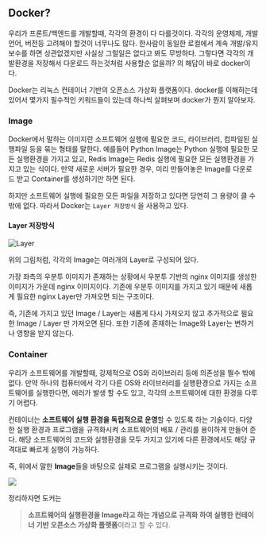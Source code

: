 ## Docker?

우리가 프론트/백엔드를 개발할때, 각각의 환경이 다 다를것이다. 각각의 운영체제, 개발언어, 버전등 고려해야 할것이 너무나도 많다. 한사람이 동일한 로컬에서 계속 개발/유지보수를 하면 상관없겠지만 사실상 그럴일은 없다고 봐도 무방하다.
그렇다면 각각의 개발환경을 저장해서 다운로드 하는것처럼 사용할순 없을까? 의 해답이 바로 docker이다.

Docker는 리눅스 컨테이너 기반의 오픈소스 가상화 플랫폼이다.
docker를 이해하는데 있어서 몇가지 필수적인 키워드들이 있는데 하나씩 살펴보며 docker가 뭔지 알아보자.

### Image

Docker에서 말하는 이미지란 소프트웨어 실행에 필요한 코드, 라이브러리, 컴파일된 실행파일 등을 묶는 형태를 말한다.
예를들어 Python Image는 Python 실행에 필요한 모든 실행환경을 가지고 있고, Redis Image는 Redis 실행에 필요한 모든 실행환경을 가지고 있는 식이다.
만약 새로운 서버가 필요한 경우, 미리 만들어놓은 Image를 다운로드 받고 Container를 생성하기만 하면 된다.

하지만 소프트웨어 실행에 필요한 모든 파일을 저장하고 있다면 당연히 그 용량이 클 수 밖에 없다. 따라서 Docker는 `Layer 저장방식` 을 사용하고 있다.

#### Layer 저장방식

![Layer](https://velog.velcdn.com/images/cnffjd95/post/fd388ca8-ece8-488a-b511-11ee451547b1/image.png)

위의 그림처럼, 각각의 Image는 여러개의 Layer로 구성되어 있다.

가장 좌측의 우분투 이미지가 존재하는 상황에서 우분투 기반의 nginx 이미지를 생성한 이미지가 가운데 nginx 이미지이다. 기존에 우분투 이미지를 가지고 있기 때문에 새롭게 필요한 nginx Layer만 가져오면 되는 구조이다.

즉, 기존에 가지고 있던 Image / Layer는 새롭게 다시 가져오지 않고 추가적으로 필요한 Image / Layer 만 가져오면 된다. 또한 기존에 존재하는 Image와 Layer는 변하거나 영향을 받지 않는다.

### Container

우리가 소프트웨어를 개발할때, 강제적으로 OS와 라이브러리 등에 의존성을 띌수 밖에 없다. 만약 하나의 컴퓨터에서 각기 다른 OS와 라이브러리를 실행환경으로 가지는 소프트웨어를 실행한다면, 에러가 발생 할 수도 있고, 각각의 소프트웨어에 대한 환경을 다루기 어렵다.

컨테이너는 **소프트웨어 실행 환경을 독립적으로 운영**할 수 있도록 하는 기술이다.
다양한 실행 환경과 프로그램을 규격화시켜 소프트웨어의 배포 / 관리를 용이하게 만들어 준다. 해당 소프트웨어의 코드와 실행환경을 모두 가지고 있기에 다른 환경에서도 해당 규격대로 빠르게 실행이 가능하다.

즉, 위에서 말한 **Image**들을 바탕으로 실제로 프로그램을 실행시키는 것이다.

![](https://velog.velcdn.com/images/cnffjd95/post/2ff57fd1-6ab7-44bc-8c0e-cd2873963433/image.png)

정리하자면 도커는

> **소프트웨어의 실행환경을 Image라고 하는 개념으로 규격화 하여 실행한 컨테이너 기반 오픈소스 가상화 플랫폼**이라고 할 수 있다.
